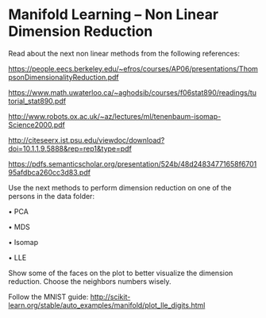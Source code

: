 # Manifold Learning – Non Linear Dimension Reduction

Read about the next non linear methods from the following references:

https://people.eecs.berkeley.edu/~efros/courses/AP06/presentations/ThompsonDimensionalityReduction.pdf 

https://www.math.uwaterloo.ca/~aghodsib/courses/f06stat890/readings/tutorial_stat890.pdf 

http://www.robots.ox.ac.uk/~az/lectures/ml/tenenbaum-isomap-Science2000.pdf 

http://citeseerx.ist.psu.edu/viewdoc/download?doi=10.1.1.9.5888&rep=rep1&type=pdf 

https://pdfs.semanticscholar.org/presentation/524b/48d24834771658f670195afdbca260cc3d83.pdf 

Use the next methods to perform dimension reduction on one of the persons in the data folder:

•	PCA

•	MDS

•	Isomap

•	LLE

Show some of the faces on the plot to better visualize the dimension reduction. Choose the neighbors numbers wisely. 

Follow the MNIST guide: http://scikit-learn.org/stable/auto_examples/manifold/plot_lle_digits.html 

